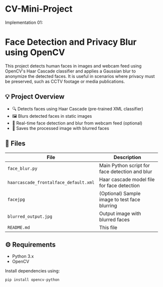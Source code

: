 ﻿# CV-Mini-Project

Implementation 01:
# Face Detection and Privacy Blur using OpenCV

This project detects human faces in images and webcam feed using OpenCV's Haar Cascade classifier and applies a Gaussian blur to anonymize the detected faces. It is useful in scenarios where privacy must be preserved, such as CCTV footage or media publications.

## 💡 Project Overview

- 🔍 Detects faces using Haar Cascade (pre-trained XML classifier)
- 🖼️ Blurs detected faces in static images
- 🎥 Real-time face detection and blur from webcam feed (optional)
- 💾 Saves the processed image with blurred faces

## 📁 Files

| File | Description |
|------|-------------|
| `face_blur.py` | Main Python script for face detection and blur |
| `haarcascade_frontalface_default.xml` | Haar cascade model file for face detection |
| `facejpg` | (Optional) Sample image to test face blurring |
| `blurred_output.jpg` | Output image with blurred faces |
| `README.md` | This file |




## ⚙️ Requirements

- Python 3.x
- OpenCV

Install dependencies using:

```bash
pip install opencv-python
